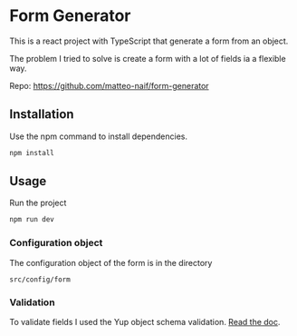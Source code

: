 # Form Generator

This is a react project with TypeScript that generate a form from an object.

The problem I tried to solve is create a form with a lot of fields ia a flexible way.

Repo: https://github.com/matteo-naif/form-generator

## Installation

Use the npm command to install dependencies.
```bash
npm install
```

## Usage

Run the project
```bash
npm run dev
```

### Configuration object

The configuration object of the form is in the directory

`src/config/form`

### Validation

To validate fields I used the Yup object schema validation. [Read the doc](https://www.npmjs.com/package/yup).
